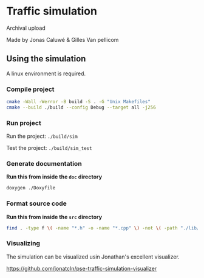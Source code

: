 # Traffic simulation
Archival upload

Made by Jonas Caluwé & Gilles Van pellicom

## Using the simulation

A linux environment is required.

### Compile project
```bash
cmake -Wall -Werror -B build -S . -G "Unix Makefiles"
cmake --build ./build --config Debug --target all -j256
```

### Run project
Run the project: `./build/sim`

Test the project: `./build/sim_test`

### Generate documentation
**Run this from inside the `doc` directory**

```bash
doxygen ./Doxyfile
```

### Format source code
**Run this from inside the `src` directory**

```bash
find . -type f \( -name "*.h" -o -name "*.cpp" \) -not \( -path "./lib/gtest/*" -or -path "./lib/mini/*" -or -path "./lib/nlohmann-json/*" -or -path "./lib/pugixml/*" -or -path "./lib/visualizer/*" \) -exec clang-format -i -style=file {} \;
```

### Visualizing
The simulation can be visualized usin Jonathan's excellent visualizer.

https://github.com/jonatcln/pse-traffic-simulation-visualizer
